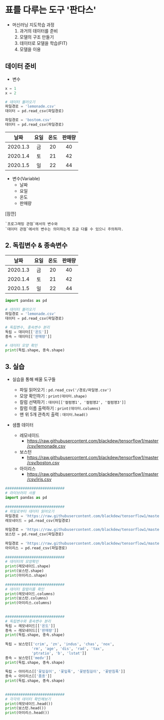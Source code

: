 # 표를 다루는 도구 '판다스'

- 머신러닝 지도학습 과정
  1. 과거의 데이터를 준비
  2. 모델의 구조 만들기
  3. 데이터로 모델을 학습(FIT)
  4. 모델을 이용



## 데이터 준비

- 변수

```python
x = 1
x = 2
```



```python
# 데이터 불러오기
파일경로 = 'lemonade.csv'
데이터 = pd.read_csv(파일경로)

파일경로 = 'bostom.csv'
데이터 = pd.read_csv(파일경로)
```



|   날짜   | 요일 | 온도 | 판매량 |
| :------: | :--: | :--: | :----: |
| 2020.1.3 |  금  |  20  |   40   |
| 2020.1.4 |  토  |  21  |   42   |
| 2020.1.5 |  일  |  22  |   44   |

- 변수(Variable)
  - 날짜
  - 요일
  - 온도
  - 판매량



[잠깐]

```
`프로그래밍 관점`에서의 변수와
`데이터 관점`에서의 변수는 의미하는게 조금 다를 수 있으니 주의하자.
```



## 2. 독립변수 & 종속변수

|   날짜   | 요일 | 온도 | 판매량 |
| :------: | :--: | :--: | :----: |
| 2020.1.3 |  금  |  20  |   40   |
| 2020.1.4 |  토  |  21  |   42   |
| 2020.1.5 |  일  |  22  |   44   |



```python
import pandas as pd

# 데이터 불러오기
파일경로 = 'lemonade.csv'
데이터 = pd.read_csv(파일경로)

# 독립변수, 종속변수 분리
독립 = 데이터[['온도']]
종속 = 데이터[['판매량']]

# 데이터 모양 확인
print(독립.shape, 종속.shape)
```



## 3. 실습

- 실습을 통해 배울 도구들
  - 파일 읽어오기 : `pd.read_csv('/경로/파일명.csv')`
  - 모양 확인하기 : `print(데이터.shape)`
  - 칼럼 선택하기 : `데이터[['컬럼명1', '컬럼명2', '컬럼명3']]`
  - 칼럼 이름 출력하기 : `print(데이터.columns)`
  - 맨 위 5개 관측치  출력 : `데이터.head()`



- 샘플 데이터
  - 레모네이드
    - https://raw.githubusercontent.com/blackdew/tensorflow1/master/csv/lemonade.csv
  - 보스턴
    - https://raw.githubusercontent.com/blackdew/tensorflow1/master/csv/boston.csv
  - 아이리스
    - https://raw.githubusercontent.com/blackdew/tensorflow1/master/csv/iris.csv



```python
###########################
# 라이브러리 사용
import pandas as pd
 
###########################
# 파일로부터 데이터 읽어오기
파일경로 = 'https://raw.githubusercontent.com/blackdew/tensorflow1/master/csv/lemonade.csv'
레모네이드 = pd.read_csv(파일경로)
 
파일경로 = 'https://raw.githubusercontent.com/blackdew/tensorflow1/master/csv/boston.csv'
보스턴 = pd.read_csv(파일경로)
 
파일경로 = 'https://raw.githubusercontent.com/blackdew/tensorflow1/master/csv/iris.csv'
아이리스 = pd.read_csv(파일경로)
 
###########################
# 데이터의 모양확인
print(레모네이드.shape)
print(보스턴.shape)
print(아이리스.shape)
 
###########################
# 데이터 칼럼이름 확인
print(레모네이드.columns)
print(보스턴.columns)
print(아이리스.columns)
 
 
###########################
# 독립변수와 종속변수 분리
독립 = 레모네이드[['온도']]
종속 = 레모네이드[['판매량']]
print(독립.shape, 종속.shape)
 
독립 = 보스턴[['crim', 'zn', 'indus', 'chas', 'nox', 
            'rm', 'age', 'dis', 'rad', 'tax',
            'ptratio', 'b', 'lstat']]
종속 = 보스턴[['medv']]
print(독립.shape, 종속.shape)
 
독립 = 아이리스[['꽃잎길이', '꽃잎폭', '꽃받침길이', '꽃받침폭']]
종속 = 아이리스[['품종']]
print(독립.shape, 종속.shape)
 
 
###########################
# 각각의 데이터 확인해보기
print(레모네이드.head())
print(보스턴.head())
print(아이리스.head())
```

